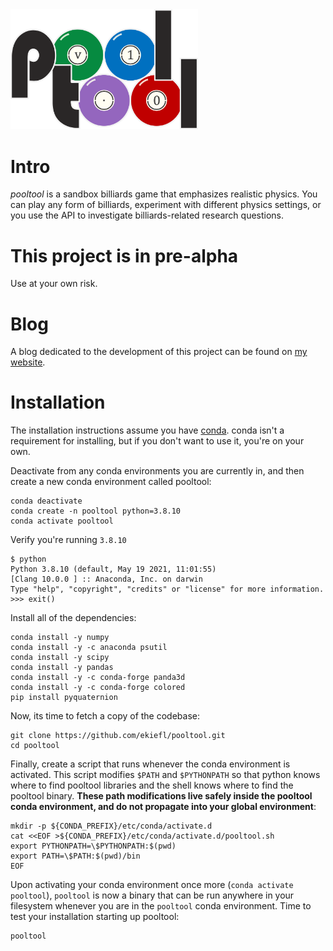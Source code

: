 <img src="logo/logo.png" width="300" />

# Intro

*pooltool* is a sandbox billiards game that emphasizes realistic physics. You can play any form of billiards, experiment with different physics settings, or you use the API to investigate billiards-related research questions.

# This project is in pre-alpha

Use at your own risk.

# Blog

A blog dedicated to the development of this project can be found on [my website](https://ekiefl.github.io/projects/pooltool/).


# Installation

The installation instructions assume you have [conda](https://conda.io/projects/conda/en/latest/user-guide/install/index.html). conda isn't a requirement for installing, but if you don't want to use it, you're on your own.

Deactivate from any conda environments you are currently in, and then create a new conda environment
called pooltool:

```
conda deactivate
conda create -n pooltool python=3.8.10
conda activate pooltool
```

Verify you're running `3.8.10`

```
$ python
Python 3.8.10 (default, May 19 2021, 11:01:55)
[Clang 10.0.0 ] :: Anaconda, Inc. on darwin
Type "help", "copyright", "credits" or "license" for more information.
>>> exit()
```

Install all of the dependencies:

```
conda install -y numpy
conda install -y -c anaconda psutil
conda install -y scipy
conda install -y pandas
conda install -y -c conda-forge panda3d
conda install -y -c conda-forge colored
pip install pyquaternion
```

Now, its time to fetch a copy of the codebase:

```
git clone https://github.com/ekiefl/pooltool.git
cd pooltool
```

Finally, create a script that runs whenever the conda environment is activated. This script
modifies `$PATH` and `$PYTHONPATH` so that python knows where to find pooltool libraries and the shell knows where to find the pooltool binary. **These path
modifications live safely inside the pooltool conda environment, and do not propagate into your global
environment**:

```
mkdir -p ${CONDA_PREFIX}/etc/conda/activate.d
cat <<EOF >${CONDA_PREFIX}/etc/conda/activate.d/pooltool.sh
export PYTHONPATH=\$PYTHONPATH:$(pwd)
export PATH=\$PATH:$(pwd)/bin
EOF
```

Upon activating your conda environment once more (`conda activate pooltool`), `pooltool` is now a binary
that can be run anywhere in your filesystem whenever you are in the `pooltool` conda environment. Time
to test your installation starting up pooltool:

```
pooltool
```

